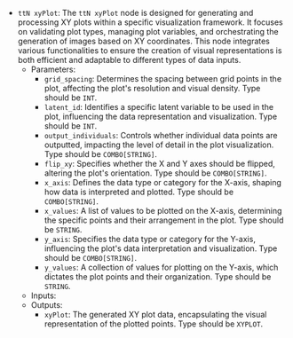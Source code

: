 - `ttN xyPlot`: The `ttN xyPlot` node is designed for generating and processing XY plots within a specific visualization framework. It focuses on validating plot types, managing plot variables, and orchestrating the generation of images based on XY coordinates. This node integrates various functionalities to ensure the creation of visual representations is both efficient and adaptable to different types of data inputs.
    - Parameters:
        - `grid_spacing`: Determines the spacing between grid points in the plot, affecting the plot's resolution and visual density. Type should be `INT`.
        - `latent_id`: Identifies a specific latent variable to be used in the plot, influencing the data representation and visualization. Type should be `INT`.
        - `output_individuals`: Controls whether individual data points are outputted, impacting the level of detail in the plot visualization. Type should be `COMBO[STRING]`.
        - `flip_xy`: Specifies whether the X and Y axes should be flipped, altering the plot's orientation. Type should be `COMBO[STRING]`.
        - `x_axis`: Defines the data type or category for the X-axis, shaping how data is interpreted and plotted. Type should be `COMBO[STRING]`.
        - `x_values`: A list of values to be plotted on the X-axis, determining the specific points and their arrangement in the plot. Type should be `STRING`.
        - `y_axis`: Specifies the data type or category for the Y-axis, influencing the plot's data interpretation and visualization. Type should be `COMBO[STRING]`.
        - `y_values`: A collection of values for plotting on the Y-axis, which dictates the plot points and their organization. Type should be `STRING`.
    - Inputs:
    - Outputs:
        - `xyPlot`: The generated XY plot data, encapsulating the visual representation of the plotted points. Type should be `XYPLOT`.
